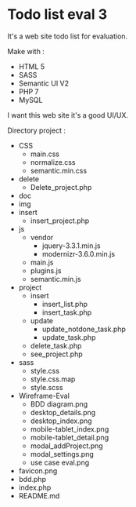 # Todo list eval 3

It's a web site todo list for evaluation.

Make with :
- HTML 5
- SASS
- Semantic UI V2
- PHP 7
- MySQL

I want this web site it's a good UI/UX.


Directory project :
- CSS
  * main.css
  * normalize.css
  * semantic.min.css
- delete
  * Delete_project.php
- doc
- img
- insert
  * insert_project.php
- js
  - vendor
    * jquery-3.3.1.min.js
    * modernizr-3.6.0.min.js
  * main.js
  * plugins.js
  * semantic.min.js
- project
  - insert
    * insert_list.php
    * insert_task.php
  - update
    * update_notdone_task.php
    * update_task.php
  * delete_task.php
  * see_project.php
- sass
  * style.css
  * style.css.map
  * style.scss
- Wireframe-Eval
  * BDD diagram.png
  * desktop_details.png
  * desktop_index.png
  * mobile-tablet_index.png
  * mobile-tablet_detail.png
  * modal_addProject.png
  * modal_settings.png
  * use case eval.png
- favicon.png
- bdd.php
- index.php
- README.md